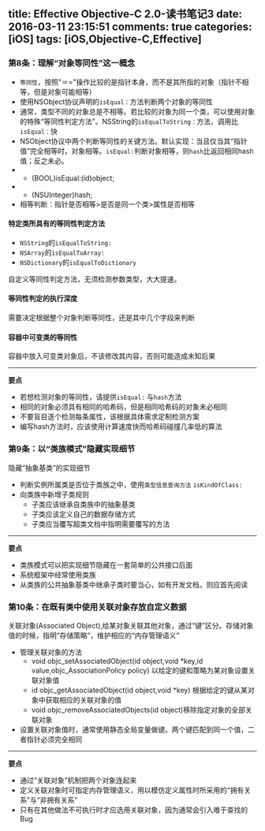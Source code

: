 title: Effective Objective-C 2.0-读书笔记3
date: 2016-03-11 23:15:51
comments: true
categories: [iOS]
tags: [iOS,Objective-C,Effective]
---
### 第8条：理解“对象等同性”这一概念
* `等同性`，按照"＝="操作比较的是指针本身，而不是其所指的对象（指针不相等，但是对象可能相等）
* 使用NSObject协议声明的`isEqual：`方法判断两个对象的等同性
* 通常，类型不同的对象总是不相等。若比较的对象为同一个类，可以使用对象的特殊“等同性判定方法”。NSString的`isEqualToString：`方法，调用比`isEqual：`快
* NSObject协议中两个判断等同性的关键方法。默认实现：当且仅当其“指针值”完全相等时，对象相等。`isEqual:`判断对象相等，则`hash`比返回相同hash值；反之未必。
 * - (BOOL)isEqual:(id)object;
 * - (NSUInteger)hash;
*  相等判断：指针是否相等>是否是同一个类>属性是否相等

	
<!--more-->
#### 特定类所具有的等同性判定方法
* `NSString`的`isEqualToString:`
* `NSArray`的`isEqualToArray:`
* `NSDictionary`的`isEqualToDictionary`

自定义等同性判定方法，无须检测参数类型，大大提速。

#### 等同性判定的执行深度
需要决定根据整个对象判断等同性，还是其中几个字段来判断

#### 容器中可变类的等同性
容器中放入可变类对象后，不该修改其内容，否则可能造成未知后果

---
**要点**

 * 若想检测对象的等同性，请提供`isEqual:` 与`hash`方法
 * 相同的对象必须具有相同的哈希码，但是相同哈希码的对象未必相同
 * 不要盲目逐个检测每条属性，该根据具体需求定制检测方案
 * 编写hash方法时，应该使用计算速度快而哈希码碰撞几率低的算法

### 第9条：以“类族模式”隐藏实现细节

隐藏“抽象基类”的实现细节

* 判断实例所属类是否位于类族之中，使用`类型信息查询方法` `isKindOfClass:`
* 向类族中新增子类规则
	*  子类应该继承自类族中的抽象基类
	*  子类应该定义自己的数据存储方式
	*  子类应当覆写超类文档中指明需要覆写的方法

---
**要点**

* 类族模式可以把实现细节隐藏在一套简单的公共接口后面
* 系统框架中经常使用类族
* 从类族的公共抽象基类中继承子类时要当心，如有开发文档，则应首先阅读

### 第10条：在既有类中使用关联对象存放自定义数据

关联对象(Associated Object),给某对象关联其他对象，通过“键”区分。存储对象值的时候，指明“存储策略”，维护相应的“内存管理语义”

* 管理关联对象的方法
	* void objc_setAssociatedObject(id object,void *key,id value,objc_AssociationPolicy policy) 以给定的键和策略为某对象设置关联对象值
	* id objc_getAssociatedObject(id object,void *key) 根据给定的键从某对象中获取相应的关联对象的值
	* void objc_removeAssociatedObjects(id object)移除指定对象的全部关联对象
* 设置关联对象值时，通常使用静态全局变量做键。两个键匹配到同一个值，二者指针必须完全相同

---
**要点**

* 通过“关联对象”机制把两个对象连起来
* 定义关联对象时可指定内存管理语义，用以模仿定义属性时所采用的“拥有关系”与“非拥有关系”
* 只有在其他做法不可执行时才应选用关联对象，因为通常会引入难于查找的Bug
